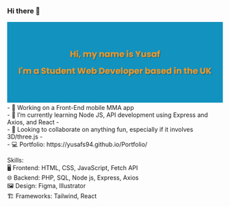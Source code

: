 ### Hi there 👋

<!--
**YusafS94/YusafS94** is a ✨ _special_ ✨ repository because its `README.md` (this file) appears on your GitHub profile.

Here are some ideas to get you started:

- 🔭 I’m currently working on ...
- 🌱 I’m currently learning ...
- 👯 I’m looking to collaborate on ...
- 🤔 I’m looking for help with ...
- 💬 Ask me about ...
- 📫 How to reach me: ...
- 😄 Pronouns: ...
- ⚡ Fun fact: ...
-->

<img src="banner.png">
- 🔭 Working on a Front-End mobile MMA app
 <br>
- 🌱 I’m currently learning Node JS, API development using Express and Axios, and React
- <br>
- 👯 Looking to collaborate on anything fun, especially if it involves 3D/three.js
- <br>
- 💻 Portfolio: https://yusafs94.github.io/Portfolio/


Skills:
<br>
🖥️ Frontend: HTML, CSS, JavaScript, Fetch API
<br>
🌐 Backend: PHP, SQL, Node js, Express, Axios
<br>
🖼️ Design: Figma, Illustrator
<br>
🏗️ Frameworks: Tailwind, React
